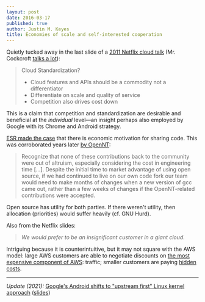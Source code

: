 ```yaml
---
layout: post
date: 2016-03-17
published: true
author: Justin M. Keyes
title: Economies of scale and self-interested cooperation
---
```


Quietly tucked away in the last slide of a [2011
Netflix cloud talk](http://www.slideshare.net/adrianco/netflix-velocity-conference-2011/64)
(Mr. Cockcroft [talks a lot](http://www.slideshare.net/adrianco/presentations)):

> Cloud Standardization?
>
>   * Cloud features and APIs should be a commodity not a differentiator
>   * Differentiate on scale and quality of service
>   * Competition also drives cost down

This is a claim that competition and standardization are desirable and beneficial
at the _individual_ level—an insight perhaps also employed by Google with its
Chrome and Android strategy.

[ESR made the case](http://esr.ibiblio.org/?p=928) that there is economic
motivation for sharing code. This was corroborated years later
[by OpenNT](https://medium.com/@stephenrwalli/running-linux-apps-on-windows-and-other-stupid-human-tricks-part-i-acbf5a474532):

> Recognize that none of these contributions back to the community were out of
> altruism, especially considering the cost in engineering time [...].
> Despite the initial time to market advantage of using open source, if we had
> continued to live on our own code fork our team would need to make months of
> changes when a new version of gcc came out, rather than a few weeks of
> changes if the OpenNT-related contributions were accepted.

Open source has utility for both parties. If there weren't utility, then allocation
(priorities) would suffer heavily (cf. GNU Hurd).

Also from the Netflix slides:

> _We would prefer to be an insignificant customer in a giant cloud._

Intriguing because it is counterintuitive, but it may not square with the AWS
model: large AWS customers are able to negotiate discounts on [the most
expensive component of AWS](https://news.ycombinator.com/item?id=11301085):
traffic; smaller customers are paying [hidden costs](https://news.ycombinator.com/item?id=11301229).

---

_Update (2021):_ [Google's Android shifts to "upstream first" Linux kernel approach](https://www.phoronix.com/scan.php?page=news_item&px=Android-Linux-Upstream-First) ([slides](https://linuxplumbersconf.org/event/11/contributions/1046/attachments/824/1557/2021%20LPC%20GKI.pdf))
